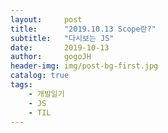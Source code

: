 ```yaml
---
layout:     post
title:      "2019.10.13 Scope란?"
subtitle:   "다시보는 JS"
date:       2019-10-13
author:     gogoJH
header-img: img/post-bg-first.jpg
catalog: true
tags:
    - 개발일기
    - JS
    - TIL
---
```


<!--stackedit_data:
eyJoaXN0b3J5IjpbMTkyMTU0NjE4M119
-->